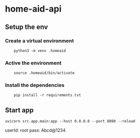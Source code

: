 # home-aid-api

## Setup the env 
### Create a virtual environment
```
    python3 -m venv .homeaid
```

### Active the environment
```
    source .homeaid/bin/activate
```

### Install the dependencies
```
    pip install -r requirements.txt
```


## Start app
```
uvicorn src.app.main:app --host 0.0.0.0 --port 8080 --reload
```

userId: root
pass: Abcd@1234